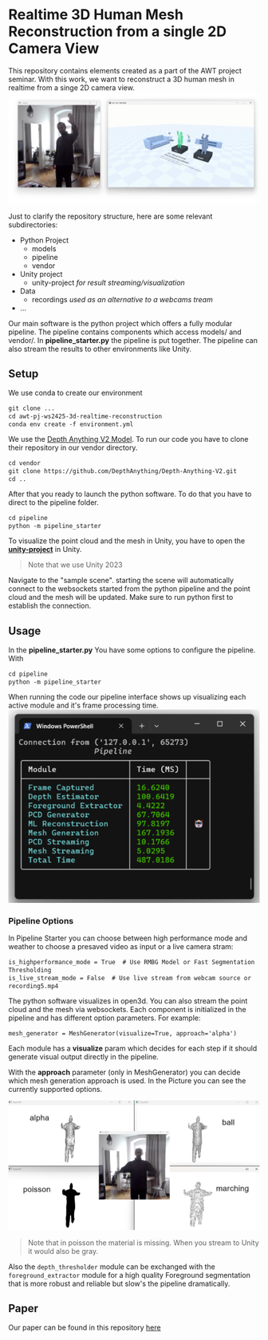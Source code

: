# Realtime 3D Human Mesh Reconstruction from a single 2D Camera View
This repository contains elements created as a part of the AWT project seminar.
With this work, we want to reconstruct a 3D human mesh in realtime from a singe 2D camera view.
![](demo-material/screenshots/unity_visualization_vs_original.png "Result")

Just to clarify the repository structure, here are some relevant subdirectories:
* Python Project
  * models
  * pipeline
  * vendor
* Unity project
  * unity-project _for result streaming/visualization_
* Data 
  * recordings _used as an alternative to a webcams tream_
* ...

Our main software is the python project which offers a fully modular pipeline.
The pipeline contains components which access models/ and vendor/. In **pipeline_starter.py**
the pipeline is put together. The pipeline can also stream the results to other environments like Unity.


## Setup
We use conda to create our environment

```
git clone ...
cd awt-pj-ws2425-3d-realtime-reconstruction
conda env create -f environment.yml
```

We use the [Depth Anything V2 Model](https://github.com/DepthAnything/Depth-Anything-V2).
To run our code you have to clone their repository in our vendor directory.
```
cd vendor
git clone https://github.com/DepthAnything/Depth-Anything-V2.git
cd ..
```

After that you ready to launch the python software.
To do that you have to direct to the pipeline folder.
```
cd pipeline
python -m pipeline_starter
```

To visualize the point cloud and the mesh in Unity, 
you have to open the [**unity-project**](unity-project/awt-reconstruction/) in Unity.
> Note that we use Unity 2023

Navigate to the "sample scene".
starting the scene will automatically connect to the websockets started from the python
pipeline and the point cloud and the mesh will be updated.
Make sure to run python first to establish the connection.


## Usage
In the **pipeline_starter.py** You have some options to configure the pipeline.
With
```
cd pipeline
python -m pipeline_starter
```
When running the code our pipeline interface shows up visualizing each active module and it's frame processing time.
![](demo-material/screenshots/console.png "Console Output")


### Pipeline Options
In Pipeline Starter you can choose between high performance mode and weather to choose a presaved video as input or a live camera stram:
```
is_highperformance_mode = True  # Use RMBG Model or Fast Segmentation Thresholding
is_live_stream_mode = False  # Use live stream from webcam source or recording5.mp4
```

The python software visualizes in open3d.
You can also stream the point cloud and the mesh via websockets.
Each component is initialized in the pipeline and has different option parameters.
For example:
```
mesh_generator = MeshGenerator(visualize=True, approach='alpha')
```

Each module has a **visualize** param which decides
for each step if it should generate visual output directly in the pipeline.

With the **approach** parameter (only in MeshGenerator) you can decide which mesh generation approach is used.
In the Picture you can see the currently supported options.

![](demo-material/screenshots/mesh_generation_vs_original.png "Mesh Generation Options")
> Note that in poisson the material is missing. When you stream to Unity it would also be gray.

Also the `depth_thresholder` module can be exchanged with the `foreground_extractor` module for a high quality
Foreground segmentation that is more robust and reliable but slow's the pipeline dramatically.

## Paper
Our paper can be found in this repository [here](awt-pj-ws2425-report-3D-realtime-reconstruction.pdf)
